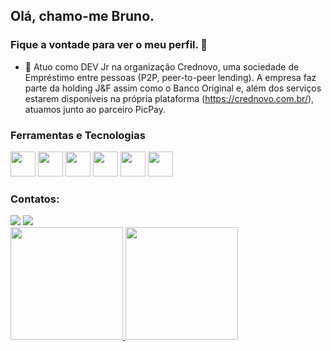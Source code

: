 ## Olá, chamo-me Bruno.
### Fique a vontade para ver o meu perfil. 👋

- 🔭 Atuo como DEV Jr na organização Crednovo, uma sociedade de Empréstimo entre pessoas (P2P, peer-to-peer lending). A empresa faz parte da holding J&F assim como o Banco Original e, além dos serviços estarem disponíveis na própria plataforma (https://crednovo.com.br/), atuamos junto ao parceiro PicPay.



### Ferramentas e Tecnologias

<div class="row">
  <img src="https://cdn.jsdelivr.net/gh/devicons/devicon/icons/git/git-original.svg" width="40" height="40"/> 
  <img src="https://cdn.jsdelivr.net/gh/devicons/devicon/icons/javascript/javascript-plain.svg" width="40" height="40"/>
  <img src="https://cdn.jsdelivr.net/gh/devicons/devicon/icons/nodejs/nodejs-original.svg" width="40" height="40"/>
  <img src="https://cdn.jsdelivr.net/gh/devicons/devicon/icons/java/java-original-wordmark.svg" width="40" height="40"/>
  <img src="https://cdn.jsdelivr.net/gh/devicons/devicon/icons/mysql/mysql-original-wordmark.svg" width="40" height="40"/>
  <img src="https://cdn.jsdelivr.net/gh/devicons/devicon/icons/spring/spring-original-wordmark.svg" width="40" height="40"/>
</div>


<!-- 
### Estou aprendendo

<img src="https://cdn.jsdelivr.net/gh/devicons/devicon/icons/java/java-original.svg" width="40" height="40"/> <img src="https://cdn.jsdelivr.net/gh/devicons/devicon/icons/linux/linux-original.svg" width="40" height="40"/>
 -->


### Contatos:

<div>
<a href = "mailto:brunoadsjp@gmail.com"><img src="https://img.shields.io/badge/Gmail-D14836?style=for-the-badge&logo=gmail&logoColor=white" target="_blank"></a>
<a href="https://www.linkedin.com/in/bruno-santos-97281549/" target="_blank"><img src="https://img.shields.io/badge/-LinkedIn-%230077B5?style=for-the-badge&logo=linkedin&logoColor=white" target="_blank"></a>   
</div>



<div>
<a href="https://github.com/brunosansp">
<img height="180em" src="https://github-readme-stats.vercel.app/api/top-langs/?brunosansp&layout=compact&langs_count=7&theme=dracula"/>
<img height="180em" src="https://github-readme-stats.vercel.app/api?brunosansp&show_icons=true&theme=dracula&include_all_commits=true&count_private=true"/>
</div>
  
  
  
  
<!--

Here are some ideas to get you started:

- 🔭 I’m currently working on ...
- 🌱 I’m currently learning ...
- 👯 I’m looking to collaborate on ...
- 🤔 I’m looking for help with ...
- 💬 Ask me about ...
- 📫 How to reach me: ...
- 😄 Pronouns: ...
- ⚡ Fun fact: ...
-->
